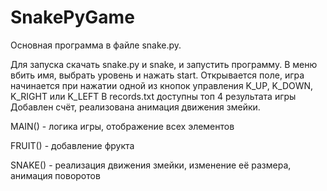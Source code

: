 # SnakePyGame
Основная программа в файле snake.py.

Для запуска скачать snake.py и snake, и запустить программу.
В меню вбить имя, выбрать уровень и нажать start.
Открывается поле, игра начинается при нажатии одной из кнопок управления K_UP, K_DOWN, K_RIGHT или K_LEFT
В records.txt доступны топ 4 результата игры
Добавлен счёт, реализована анимация движения змейки.

MAIN() - логика игры, отображение всех элементов

FRUIT() - добавление фрукта

SNAKE() - реализация движения змейки, изменение её размера, анимация поворотов
